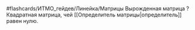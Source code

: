 #flashcards/ИТМО_гейдев/Линейка/Матрицы
Вырожденная матрица
?
Квадратная матрица, чей [[Определитель матрицы|определитель]] равен нулю.
